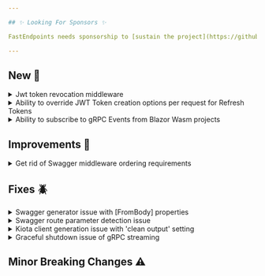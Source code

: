 ```yaml
---

## ✨ Looking For Sponsors ✨

FastEndpoints needs sponsorship to [sustain the project](https://github.com/FastEndpoints/FastEndpoints/issues/449). Please help out if you can.

---
```


[//]: # (<details><summary>title text</summary></details>)

## New 🎉

<details><summary>Jwt token revocation middleware</summary>

Jwt token revocation can be easily implemented with the newly provided abstract class like so:

```csharp
public class JwtBlacklistChecker(RequestDelegate next) : JwtRevocationMiddleware(next)
{
    protected override Task<bool> JwtTokenIsValidAsync(string jwtToken, CancellationToken ct)
    { 
        //return true if the supplied token is still valid
    }
}
```

Simply register it before any auth related middleware like so:

```csharp
app.UseJwtRevocation<JwtBlacklistChecker>()
   .UseAuthentication()
   .UseAuthorization()
```

</details>

<details><summary>Ability to override JWT Token creation options per request for Refresh Tokens</summary>

A couple of new [optional hooks](https://github.com/FastEndpoints/FastEndpoints/blob/5afe7db3628e08fc4515af17701410b4a35f182b/Src/Security/RefreshTokens/RefreshTokenService.cs#L55-L91) have been added that can be tapped in to if you'd like to modify Jwt token creation parameters per request, and also modify the token response per request before it's sent to the client. Per request token creation parameter modification may be useful when allowing the client to decide the validity of tokens.

</details>

<details><summary>Ability to subscribe to gRPC Events from Blazor Wasm projects</summary>

Until now, only gRPC Command initiations were possible from within Blazor Wasm projects. Support has been added to the `FastEndpoints.Messaging.Remote.Core` project which is capable of running in the browser to be able to act as a subscriber for Event broadcasts from a gRPC server. [See here](https://github.com/FastEndpoints/Blazor-Wasm-Remote-Messaging-Demo) for a sample project showcasing both.

</details>

## Improvements 🚀

<details><summary>Get rid of Swagger middleware ordering requirements</summary>

Swagger middleware ordering is no longer important. You can now place the `.SwaggerDocument()` and `.UseSwaggerGen()` calls wherever you prefer.

</details>

## Fixes 🪲

<details><summary>Swagger generator issue with [FromBody] properties</summary>

The referenced schema was generated as a `OneOf` instead of a direct `$ref` when a request DTO property was being annotated with the `[FromBody]` attribute.

</details>

<details><summary>Swagger route parameter detection issue</summary>

The Nswag operation processor did not correctly recognize route parameters in the following form:

```csharp
api/a:{id1}:{id2}
```

Which has now been corrected thanks to PR #735

</details>

<details><summary>Kiota client generation issue with 'clean output' setting</summary>

If the setting for cleaning the output folder was enabled, Kiota client generation was throwing an error that it can't find the input swagger json file, because Kiota deletes everything in the output folder when that setting is enabled. From now on, if the setting is enabled, the swagger json file will be created in the system temp folder instead of the output folder.

</details>

<details><summary>Graceful shutdown issue of gRPC streaming</summary>

Server & Client Streaming was not listening for application shutdown which made app shutdown to wait until the streaming was finished. It has been fixed to be able to gracefully terminate the streams if the application is shutting down.

</details>

## Minor Breaking Changes ⚠️